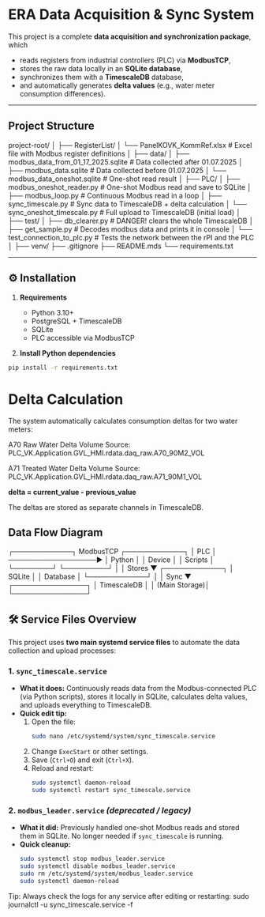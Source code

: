 # ERA Data Acquisition & Sync System

This project is a complete **data acquisition and synchronization package**, which  
- reads registers from industrial controllers (PLC) via **ModbusTCP**,  
- stores the raw data locally in an **SQLite database**,  
- synchronizes them with a **TimescaleDB** database,  
- and automatically generates **delta values** (e.g., water meter consumption differences).  

---

## Project Structure

project-root/
│
├── RegisterList/
│ └── PanelKOVK_KommRef.xlsx # Excel file with Modbus register definitions
│
├── data/
│ ├── modbus_data_from_01_17_2025.sqlite # Data collected after 01.07.2025
│ ├── modbus_data.sqlite # Data collected before 01.07.2025
│ └── modbus_data_oneshot.sqlite # One-shot read result
│
├── PLC/
│ ├── modbus_oneshot_reader.py # One-shot Modbus read and save to SQLite
│ ├── modbus_loop.py # Continuous Modbus read in a loop
│ ├── sync_timescale.py # Sync data to TimescaleDB + delta calculation
│ └── sync_oneshot_timescale.py # Full upload to TimescaleDB (initial load)
│
├── test/
│ ├── db_clearer.py # DANGER! clears the whole TimescaleDB
│ ├── get_sample.py # Decodes modbus data and prints it in console
│ └── test_connection_to_plc.py # Tests the network between the rPI and the PLC
│
├── venv/
├── .gitignore
├── README.mds
└── requirements.txt

---

## ⚙️ Installation

1. **Requirements**  
   - Python 3.10+  
   - PostgreSQL + TimescaleDB  
   - SQLite  
   - PLC accessible via ModbusTCP  

2. **Install Python dependencies**  

```bash
pip install -r requirements.txt
```
# Delta Calculation

The system automatically calculates consumption deltas for two water meters:

A70 Raw Water Delta Volume
Source: PLC_VK.Application.GVL_HMI.rdata.daq_raw.A70_90M2_VOL

A71 Treated Water Delta Volume
Source: PLC_VK.Application.GVL_HMI.rdata.daq_raw.A71_90M1_VOL

**delta = current_value - previous_value**

The deltas are stored as separate channels in TimescaleDB.

## Data Flow Diagram

┌────────────┐ ModbusTCP ┌────────────┐
│ PLC │ ──────────────────▶ │ Python │
│ Device │ │ Scripts │
└────────┘ └─────────┘
│
│ Stores
▼
┌────────────┐
│ SQLite │
│ Database │
└────────────┘
│
│ Sync
▼
┌───────────────┐
│ TimescaleDB │
│ (Main Storage)│
└───────────────┘

## 🛠 Service Files Overview

This project uses **two main systemd service files** to automate the data collection and upload processes:

### 1. `sync_timescale.service`

- **What it does:** Continuously reads data from the Modbus-connected PLC (via Python scripts), stores it locally in SQLite, calculates delta values, and uploads everything to TimescaleDB.  
- **Quick edit tip:**  
  1. Open the file:  
     ```bash
     sudo nano /etc/systemd/system/sync_timescale.service
     ```  
  2. Change `ExecStart` or other settings.  
  3. Save (`Ctrl+O`) and exit (`Ctrl+X`).  
  4. Reload and restart:  
     ```bash
     sudo systemctl daemon-reload
     sudo systemctl restart sync_timescale.service
     ```

### 2. `modbus_leader.service` *(deprecated / legacy)*

- **What it did:** Previously handled one-shot Modbus reads and stored them in SQLite. No longer needed if `sync_timescale` is running.  
- **Quick cleanup:**  
  ```bash
  sudo systemctl stop modbus_leader.service
  sudo systemctl disable modbus_leader.service
  sudo rm /etc/systemd/system/modbus_leader.service
  sudo systemctl daemon-reload

Tip: Always check the logs for any service after editing or restarting:
  sudo journalctl -u sync_timescale.service -f
